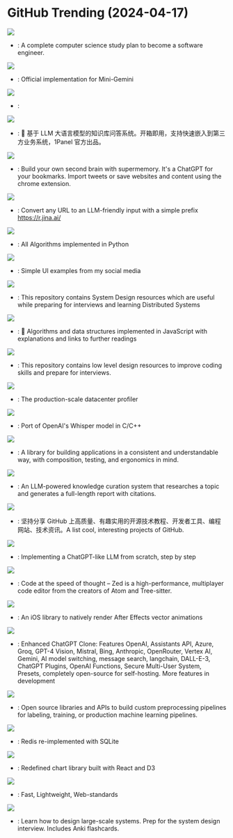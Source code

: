 # GitHub Trending (2024-04-17)

![](https://img.shields.io/badge/none-New%20818-green?style=flat-square&logo=appveyor)
- [](https://github.comundefined): A complete computer science study plan to become a software engineer.

![](https://img.shields.io/badge/Python-New%20292-green?style=flat-square&logo=appveyor)
- [](https://github.comundefined): Official implementation for Mini-Gemini

![](https://img.shields.io/badge/Rust-New%2021-green?style=flat-square&logo=appveyor)
- [](https://github.comundefined): 

![](https://img.shields.io/badge/Python-New%201-green?style=flat-square&logo=appveyor)
- [](https://github.comundefined): 💬 基于 LLM 大语言模型的知识库问答系统。开箱即用，支持快速嵌入到第三方业务系统，1Panel 官方出品。

![](https://img.shields.io/badge/TypeScript-New%20232-green?style=flat-square&logo=appveyor)
- [](https://github.comundefined): Build your own second brain with supermemory. It's a ChatGPT for your bookmarks. Import tweets or save websites and content using the chrome extension.

![](https://img.shields.io/badge/TypeScript-New%20596-green?style=flat-square&logo=appveyor)
- [](https://github.comundefined): Convert any URL to an LLM-friendly input with a simple prefix https://r.jina.ai/

![](https://img.shields.io/badge/Python-New%20275-green?style=flat-square&logo=appveyor)
- [](https://github.comundefined): All Algorithms implemented in Python

![](https://img.shields.io/badge/HTML-New%20261-green?style=flat-square&logo=appveyor)
- [](https://github.comundefined): Simple UI examples from my social media

![](https://img.shields.io/badge/none-New%20212-green?style=flat-square&logo=appveyor)
- [](https://github.comundefined): This repository contains System Design resources which are useful while preparing for interviews and learning Distributed Systems

![](https://img.shields.io/badge/JavaScript-New%20221-green?style=flat-square&logo=appveyor)
- [](https://github.comundefined): 📝 Algorithms and data structures implemented in JavaScript with explanations and links to further readings

![](https://img.shields.io/badge/none-New%20187-green?style=flat-square&logo=appveyor)
- [](https://github.comundefined): This repository contains low level design resources to improve coding skills and prepare for interviews.

![](https://img.shields.io/badge/Go-New%2087-green?style=flat-square&logo=appveyor)
- [](https://github.comundefined): The production-scale datacenter profiler

![](https://img.shields.io/badge/C-New%20179-green?style=flat-square&logo=appveyor)
- [](https://github.comundefined): Port of OpenAI's Whisper model in C/C++

![](https://img.shields.io/badge/Swift-New%2065-green?style=flat-square&logo=appveyor)
- [](https://github.comundefined): A library for building applications in a consistent and understandable way, with composition, testing, and ergonomics in mind.

![](https://img.shields.io/badge/HTML-New%20849-green?style=flat-square&logo=appveyor)
- [](https://github.comundefined): An LLM-powered knowledge curation system that researches a topic and generates a full-length report with citations.

![](https://img.shields.io/badge/none-New%20344-green?style=flat-square&logo=appveyor)
- [](https://github.comundefined): 坚持分享 GitHub 上高质量、有趣实用的开源技术教程、开发者工具、编程网站、技术资讯。A list cool, interesting projects of GitHub.

![](https://img.shields.io/badge/Jupyter%20Notebook-New%2090-green?style=flat-square&logo=appveyor)
- [](https://github.comundefined): Implementing a ChatGPT-like LLM from scratch, step by step

![](https://img.shields.io/badge/Rust-New%20238-green?style=flat-square&logo=appveyor)
- [](https://github.comundefined): Code at the speed of thought – Zed is a high-performance, multiplayer code editor from the creators of Atom and Tree-sitter.

![](https://img.shields.io/badge/Swift-New%2019-green?style=flat-square&logo=appveyor)
- [](https://github.comundefined): An iOS library to natively render After Effects vector animations

![](https://img.shields.io/badge/TypeScript-New%20212-green?style=flat-square&logo=appveyor)
- [](https://github.comundefined): Enhanced ChatGPT Clone: Features OpenAI, Assistants API, Azure, Groq, GPT-4 Vision, Mistral, Bing, Anthropic, OpenRouter, Vertex AI, Gemini, AI model switching, message search, langchain, DALL-E-3, ChatGPT Plugins, OpenAI Functions, Secure Multi-User System, Presets, completely open-source for self-hosting. More features in development

![](https://img.shields.io/badge/HTML-New%2043-green?style=flat-square&logo=appveyor)
- [](https://github.comundefined): Open source libraries and APIs to build custom preprocessing pipelines for labeling, training, or production machine learning pipelines.

![](https://img.shields.io/badge/Go-New%20313-green?style=flat-square&logo=appveyor)
- [](https://github.comundefined): Redis re-implemented with SQLite

![](https://img.shields.io/badge/TypeScript-New%2025-green?style=flat-square&logo=appveyor)
- [](https://github.comundefined): Redefined chart library built with React and D3

![](https://img.shields.io/badge/TypeScript-New%20271-green?style=flat-square&logo=appveyor)
- [](https://github.comundefined): Fast, Lightweight, Web-standards

![](https://img.shields.io/badge/Python-New%20237-green?style=flat-square&logo=appveyor)
- [](https://github.comundefined): Learn how to design large-scale systems. Prep for the system design interview. Includes Anki flashcards.

